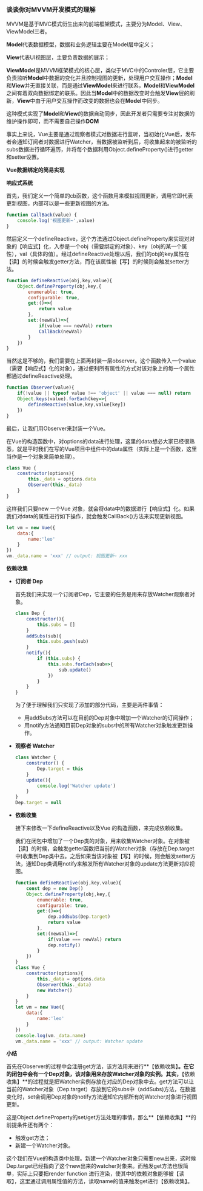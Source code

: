 ### 谈谈你对MVVM开发模式的理解

MVVM是基于MVC模式衍生出来的前端框架模式，主要分为Model、View、ViewModel三者。

**Model**代表数据模型，数据和业务逻辑主要在Model层中定义；

**View**代表UI视图层，主要负责数据的展示；

**ViewModel**是MVVM框架模式的核心层，类似于MVC中的Controler层，它主要负责监听**Model**中数据的变化并且控制视图的更新，处理用户交互操作；**Model**和**View**并无直接关联，而是通过**ViewModel**来进行联系，**Model**和**ViewModel**之间有着双向数据绑定的联系。因此当**Model**中的数据改变时会触发**View**层的刷新，**View**中由于用户交互操作而改变的数据也会在**Model**中同步。

这种模式实现了**Model**和**View**的数据自动同步，因此开发者只需要专注对数据的维护操作即可，而不需要自己操作**DOM**

事实上来说，Vue主要是通过观察者模式对数据进行监听，当初始化Vue后，发布者会通知订阅者对数据进行Watcher，当数据被监听到后，将收集起来的被监听的subs数据进行循环遍历，并将每个数据利用Object.defineProperty()进行getter和setter设置。

**Vue数据绑定的简易实现**

__响应式系统__

首先，我们定义一个简单的cb函数，这个函数用来模拟视图更新，调用它即代表更新视图，内部可以是一些更新视图的方法。

```js
function CallBack(value) {
    console.log('视图更新~',value)
}
```

然后定义一个defineReactive，这个方法通过Object.defineProperty来实现对对象的【响应式】化，入参是一个obj（需要绑定的对象）、key（obj的某一个属性），val（具体的值）。经过defineReactive处理以后，我们的obj的key属性在【读】的时候会触发getter方法，而在该属性被【写】的时候则会触发setter方法。

```js
function defineReactive(obj,key,value){
    Object.defineProperty(obj,key,{
        enumerable: true,
        configurable: true,
        get:()=>{
            return value
        },
        set:(newVal)=>{
            if(value === newVal) return
            CallBack(newVal)
        }
    })
}
```

当然这是不够的，我们需要在上面再封装一层observer。这个函数传入一个value（需要【响应式】化的对象），通过便利所有属性的方式对该对象上的每一个属性都通过defineReactive处理。

```js
function Observer(value){
    if(!value || typeof value !== 'object' || value === null) return 
    Object.keys(value).forEach(key=>{
        defineReactive(value,key,value[key])
    })
}
```

最后，让我们用Observer来封装一个Vue。

在Vue的构造函数中，对options的data进行处理，这里的data想必大家已经很熟悉，就是平时我们在写的Vue项目中组件中的data属性（实际上是一个函数，这里当作是一个对象来简单处理）。

```js
class Vue {
    constructor(options){
        this._data = options.data
        Observer(this._data)
    }
}
```

这样我们只要new 一个Vue 对象，就会将data中的数据进行【响应式】化。如果我们对data的属性进行如下操作，就会触发CallBack()方法来实现更新视图。

```js
let vm = new Vue({
    data:{
        name:'leo'
    }
})
vm._data.name = 'xxx' // output: 视图更新~ xxx
```

__依赖收集__

- **订阅者 Dep**

  首先我们来实现一个订阅者Dep，它主要的任务是用来存放Watcher观察者对象。

  ```js
  class Dep {
      constructor(){
          this.subs = []
      }
      addSubs(sub){
          this.subs.push(sub)
      }
      notify(){
          if (this.subs) {
              this.subs.forEach(sub=>{
                  sub.update()
              })
          }
      }
  }
  ```

  为了便于理解我们只实现了添加的部分代码，主要是两件事情：

  - 用addSubs方法可以在目前的Dep对象中增加一个Watcher的订阅操作；
  - 用notify方法通知目前Dep对象的subs中的所有Watcher对象触发更新操作。

- **观察者 Watcher**

  ```js
  class Watcher {
      construtor() {
          Dep.target = this
      }
      update(){
          console.log('Watcher update')
      }
  }
  Dep.target = null
  ```

- **依赖收集**

  接下来修改一下defineReactive以及Vue 的构造函数，来完成依赖收集。

  我们在闭包中增加了一个Dep类的对象，用来收集Watcher对象。在对象被【读】的时候，会触发getter函数把当前的Watcher对象（存放在Dep.target中)收集到Dep类中去。之后如果当该对象被【写】的时候，则会触发setter方法，通知Dep类调用notify来触发所有Watcher对象的update方法更新对应视图。

  ```js
  function defineReactive(obj,key,value){
      const dep = new Dep()
      Object.defineProperty(obj,key,{
          enumerable: true,
          configurable: true,
          get:()=>{
              dep.addSubs(Dep.target)
              return value
          },
          set:(newVal)=>{
              if(value === newVal) return
              dep.notify()
          }
      })
  }
  class Vue {
      constructor(options){
          this._data = options.data
          Observer(this._data)
          new Watcher()
      }
  }
  let vm = new Vue({
      data:{
          name:'leo'
      }
  })
  console.log(vm._data.name)
  vm._data.name = 'xxx' // output: Watcher update
  ```

**小结**

首先在Observer的过程中会注册get方法，该方法用来进行**【依赖收集】**。在它的闭包中会有一个Dep对象，该对象用来存放Watcher对象的实例。其实，**【依赖收集】**的过程就是把Watcher实例存放在对应的Dep对象中去。get方法可以让当前的Watcher对象（Dep.target）存放到它的subs中（addSubs)方法，在数据变化时，set会调用Dep对象的notify方法通知它内部所有的Watcher对象进行视图更新。

这是Object.defineProperty的set/get方法处理的事情，那么**【依赖收集】**的前提条件还有两个：

- 触发get方法；
- 新建一个Watcher对象。

这个我们在Vue的构造类中处理。新建一个Watcher对象只需要new出来，这时候Dep.target已经指向了这个new出来的watcher对象来。而触发get方法也很简单，实际上只要把render function 进行渲染，使其中的依赖对象能够被【读取】，这里通过调用属性值的方法，读取name的值来触发get进行【依赖收集】。
